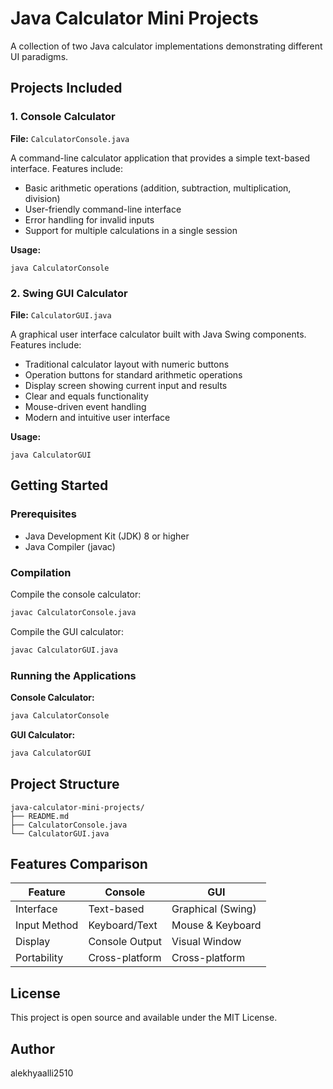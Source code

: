 # Java Calculator Mini Projects

A collection of two Java calculator implementations demonstrating different UI paradigms.

## Projects Included

### 1. Console Calculator
**File:** `CalculatorConsole.java`

A command-line calculator application that provides a simple text-based interface. Features include:
- Basic arithmetic operations (addition, subtraction, multiplication, division)
- User-friendly command-line interface
- Error handling for invalid inputs
- Support for multiple calculations in a single session

**Usage:**
```
java CalculatorConsole
```

### 2. Swing GUI Calculator
**File:** `CalculatorGUI.java`

A graphical user interface calculator built with Java Swing components. Features include:
- Traditional calculator layout with numeric buttons
- Operation buttons for standard arithmetic operations
- Display screen showing current input and results
- Clear and equals functionality
- Mouse-driven event handling
- Modern and intuitive user interface

**Usage:**
```
java CalculatorGUI
```

## Getting Started

### Prerequisites
- Java Development Kit (JDK) 8 or higher
- Java Compiler (javac)

### Compilation

Compile the console calculator:
```bash
javac CalculatorConsole.java
```

Compile the GUI calculator:
```bash
javac CalculatorGUI.java
```

### Running the Applications

**Console Calculator:**
```bash
java CalculatorConsole
```

**GUI Calculator:**
```bash
java CalculatorGUI
```

## Project Structure

```
java-calculator-mini-projects/
├── README.md
├── CalculatorConsole.java
└── CalculatorGUI.java
```

## Features Comparison

| Feature | Console | GUI |
|---------|---------|-----|
| Interface | Text-based | Graphical (Swing) |
| Input Method | Keyboard/Text | Mouse & Keyboard |
| Display | Console Output | Visual Window |
| Portability | Cross-platform | Cross-platform |

## License

This project is open source and available under the MIT License.

## Author

alekhyaalli2510
